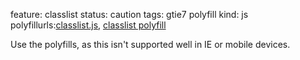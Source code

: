 feature: classlist
status: caution
tags: gtie7 polyfill
kind: js
polyfillurls:[classlist.js](https://github.com/eligrey/classList.js),
[classlist polyfill](https://gist.github.com/1381839)

Use the polyfills, as this isn't supported well in IE or mobile devices.
